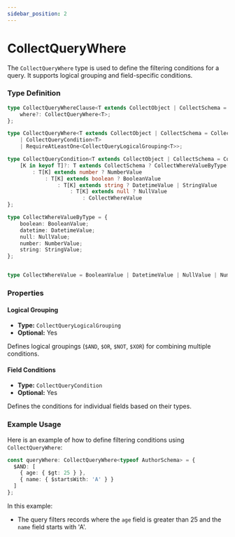 ```yaml
---
sidebar_position: 2
---
```


# CollectQueryWhere

The `CollectQueryWhere` type is used to define the filtering conditions for a query. It supports logical grouping and field-specific conditions.

### Type Definition
```typescript
type CollectQueryWhereClause<T extends CollectObject | CollectSchema = CollectSchema> = {
    where?: CollectQueryWhere<T>;
};

type CollectQueryWhere<T extends CollectObject | CollectSchema = CollectSchema> =
    | CollectQueryCondition<T>
    | RequireAtLeastOne<CollectQueryLogicalGrouping<T>>;

type CollectQueryCondition<T extends CollectObject | CollectSchema = CollectSchema> = {
    [K in keyof T]?: T extends CollectSchema ? CollectWhereValueByType[T[K]['type']]
        : T[K] extends number ? NumberValue
            : T[K] extends boolean ? BooleanValue
                : T[K] extends string ? DatetimeValue | StringValue
                    : T[K] extends null ? NullValue
                        : CollectWhereValue
};

type CollectWhereValueByType = {
    boolean: BooleanValue;
    datetime: DatetimeValue;
    null: NullValue;
    number: NumberValue;
    string: StringValue;
};


type CollectWhereValue = BooleanValue | DatetimeValue | NullValue | NumberValue | StringValue;
```

### Properties

#### Logical Grouping

- **Type:** `CollectQueryLogicalGrouping`
- **Optional:** Yes

Defines logical groupings (`$AND`, `$OR`, `$NOT`, `$XOR`) for combining multiple conditions.

#### Field Conditions

- **Type:** `CollectQueryCondition`
- **Optional:** Yes

Defines the conditions for individual fields based on their types.

### Example Usage

Here is an example of how to define filtering conditions using `CollectQueryWhere`:
```typescript
const queryWhere: CollectQueryWhere<typeof AuthorSchema> = {
  $AND: [
    { age: { $gt: 25 } },
    { name: { $startsWith: 'A' } }
  ]
};
```

In this example:
- The query filters records where the `age` field is greater than 25 and the `name` field starts with 'A'.